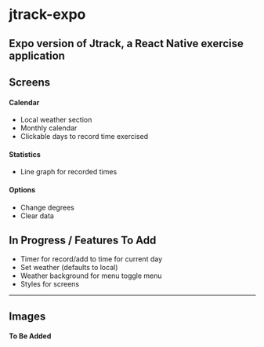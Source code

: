 # jtrack-expo
Expo version of Jtrack, a React Native exercise application
--- 
## Screens

#### Calendar
- Local weather section
- Monthly calendar
- Clickable days to record time exercised

#### Statistics
- Line graph for recorded times

#### Options
- Change degrees
- Clear data

## In Progress / Features To Add
- Timer for record/add to time for current day
- Set weather (defaults to local)
- Weather background for menu toggle menu
- Styles for screens

--- 
## Images

#### To Be Added
